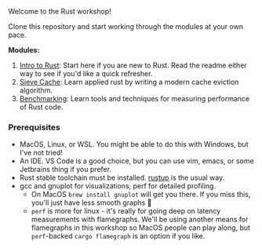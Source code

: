 Welcome to the Rust workshop!

Clone this repository and start working through the modules at your own pace.

**Modules:**
1. [Intro to Rust](./intro/README.md): Start here if you are new to Rust. Read the readme either way to see if you'd like a quick refresher.
1. [Sieve Cache](./sieve_cache/README.md): Learn applied rust by writing a modern cache eviction algorithm.
1. [Benchmarking](./benchmarking/README.md): Learn tools and techniques for measuring performance of Rust code.

### Prerequisites
* MacOS, Linux, or WSL. You might be able to do this with Windows, but I've not tried!
* An IDE. VS Code is a good choice, but you can use vim, emacs, or some Jetbrains thing if you prefer.
* Rust stable toolchain must be installed. [rustup](https://rustup.rs/) is the usual way.
* gcc and gnuplot for visualizations, perf for detailed profiling.
  * On MacOS `brew install gnuplot` will get you there. If you miss this, you'll just have less smooth graphs :shrug:
  * `perf` is more for linux - it's really for going deep on latency measurements with flamegraphs. We'll be using another means for flamegraphs in this workshop so MacOS people can play along, but `perf`-backed `cargo flamegraph` is an option if you like.
